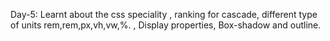 Day-5: Learnt about the css speciality , ranking for cascade, different type of units rem,rem,px,vh,vw,%. , Display properties, Box-shadow and outline.